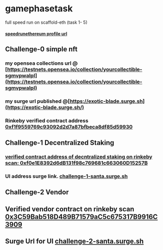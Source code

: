 # gamephasetask
full speed run on scaffold-eth (task 1- 5) 
#### [speedrunethereum profile url ](https://speedrunethereum.com/builders/0x0253730F07eBf134343D94D43976973f835FeCbD)

## Challenge-0 simple nft

### my opensea collections url @ [https://testnets.opensea.io/collection/yourcollectible-sgmvpwalpl](https://testnets.opensea.io/collection/yourcollectible-sgmvpwalpl)
### my surge url published @[https://exotic-blade.surge.sh](https://exotic-blade.surge.sh/)
### Rinkeby verified contract address [0xf1f9559769c93092d2d7a87bfbeca8df85d59930](https://rinkeby.etherscan.io/address/0xf1f9559769c93092d2d7a87bfbeca8df85d59930)

## Challenge-1 Decentralized Staking 

### [verified contract  address of decntralized staking on rinkeby scan: 0xf0e1E8392d6dB131f98c769681c663060D15257B ](https://rinkeby.etherscan.io/address/0xf0e1E8392d6dB131f98c769681c663060D15257B)
### UI address surge link. [challenge-1-santa.surge.sh](https://challenge-1-santa.surge.sh/)

## Challenge-2 Vendor

## Verified vendor contract on rinkeby scan [0x3C59Bab518D489B71579aC5c675317B9916C3909](https://rinkeby.etherscan.io/address/0x3C59Bab518D489B71579aC5c675317B9916C3909)
## Surge Url for UI [challenge-2-santa.surge.sh](https://challenge-2-santa.surge.sh)
